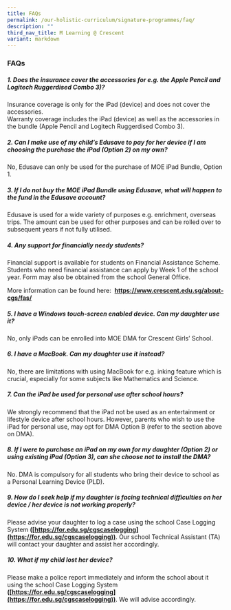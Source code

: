```yaml
---
title: FAQs
permalink: /our-holistic-curriculum/signature-programmes/faq/
description: ""
third_nav_title: M Learning @ Crescent
variant: markdown
---
```

### **FAQs**
##### **1\. Does the insurance cover the accessories for e.g. the Apple Pencil and Logitech Ruggerdised Combo 3)?**
Insurance coverage is only for the iPad (device) and does not cover the accessories.<br>
Warranty coverage includes the iPad (device) as well as the accessories in the bundle (Apple Pencil and Logitech Ruggerdised Combo 3).

##### **2\. Can I make use of my child’s Edusave to pay for her device if I am choosing the purchase the iPad (Option 2) on my own?**
No, Edusave can only be used for the purchase of MOE iPad Bundle, Option 1.

##### **3\. If I do not buy the MOE iPad Bundle using Edusave, what will happen to the fund in the Edusave account?**
Edusave is used for a wide variety of purposes e.g. enrichment, overseas trips. The amount can be used for other purposes and can be rolled over to subsequent years if not fully utilised.

##### **4\. Any support for financially needy students?**
Financial support is available for students on Financial Assistance Scheme. Students who need financial assistance can apply by Week 1 of the school year. Form may also be obtained from the school General Office.

More information can be found here: &nbsp;**https://www.crescent.edu.sg/about-cgs/fas/** 

##### **5\. I have a Windows touch-screen enabled device. Can my daughter use it?**
No, only iPads can be enrolled into MOE DMA for Crescent Girls’ School.

##### **6\. I have a MacBook. Can my daughter use it instead?**
No, there are limitations with using MacBook for e.g. inking feature which is crucial, especially for some subjects like Mathematics and Science.

##### **7\. Can the iPad be used for personal use after school hours?**
We strongly recommend that the iPad not be used as an entertainment or lifestyle device after school hours. However, parents who wish to use the iPad for personal use, may opt for DMA Option B (refer to the section above on DMA).

##### **8\. If I were to purchase an iPad on my own for my daughter (Option 2) or using existing iPad (Option 3), can she choose not to install the DMA?**
No. DMA is compulsory for all students who bring their device to school as a Personal Learning Device (PLD).

##### **9\. How do I seek help if my daughter is facing technical difficulties on her device / her device is not working properly?**
Please advise your daughter to log a case using the school Case Logging System **([https://for.edu.sg/cgscaselogging](https://for.edu.sg/cgscaselogging))**. Our school Technical Assistant (TA) will contact your daughter and assist her accordingly.

##### **10\. What if my child lost her device?**
Please make a police report immediately and inform the school about it using the school Case Logging System **([https://for.edu.sg/cgscaselogging](https://for.edu.sg/cgscaselogging))**. We will advise accordingly.